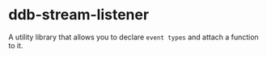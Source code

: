 # ddb-stream-listener
A utility library that allows you to declare `event types` and attach a function to it.


